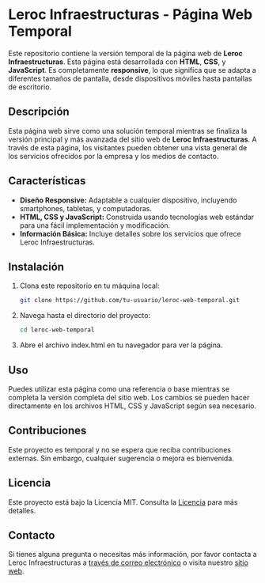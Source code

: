# Leroc Infraestructuras - Página Web Temporal

Este repositorio contiene la versión temporal de la página web de **Leroc Infraestructuras**. Esta página está desarrollada con **HTML**, **CSS**, y **JavaScript**. Es completamente **responsive**, lo que significa que se adapta a diferentes tamaños de pantalla, desde dispositivos móviles hasta pantallas de escritorio.

## Descripción

Esta página web sirve como una solución temporal mientras se finaliza la versión principal y más avanzada del sitio web de **Leroc Infraestructuras**. A través de esta página, los visitantes pueden obtener una vista general de los servicios ofrecidos por la empresa y los medios de contacto.

## Características

- **Diseño Responsive:** Adaptable a cualquier dispositivo, incluyendo smartphones, tabletas, y computadoras.
- **HTML, CSS y JavaScript:** Construida usando tecnologías web estándar para una fácil implementación y modificación.
- **Información Básica:** Incluye detalles sobre los servicios que ofrece Leroc Infraestructuras.

## Instalación

1. Clona este repositorio en tu máquina local:
   ```bash
   git clone https://github.com/tu-usuario/leroc-web-temporal.git
2. Navega hasta el directorio del proyecto:
   ```bash
   cd leroc-web-temporal
3. Abre el archivo index.html en tu navegador para ver la página.

## Uso

Puedes utilizar esta página como una referencia o base mientras se completa la versión completa del sitio web. Los cambios se pueden hacer directamente en los archivos HTML, CSS y JavaScript según sea necesario.

## Contribuciones

Este proyecto es temporal y no se espera que reciba contribuciones externas. Sin embargo, cualquier sugerencia o mejora es bienvenida.

## Licencia

Este proyecto está bajo la Licencia MIT. Consulta la [Licencia](https://www.youtube.com/watch?v=154CBkU94LQ) para más detalles.

## Contacto

Si tienes alguna pregunta o necesitas más información, por favor contacta a Leroc Infraestructuras a [través de correo electrónico](mailto:infraestructurasleroc@gmail.com) o visita nuestro [sitio web](www.lerocinfraestructuras.com).
